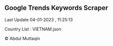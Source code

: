 

## Google Trends Keywords Scraper 
 
Last Update 04-01-2023 , 11:25:13

Country List :
VIETNAM.json



© Abdul Muttaqin 
